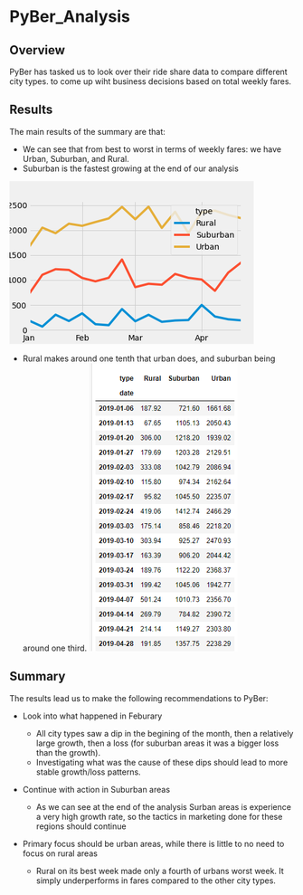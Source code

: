 # PyBer_Analysis


## Overview

PyBer has tasked us to look over their ride share data to compare different city types. to come up wiht business decisions based on total weekly fares.

## Results

The main results of the summary are that: 
  - We can see that from best to worst in terms of weekly fares: we have Urban, Suburban, and Rural. 
  - Suburban is the fastest growing at the end of our analysis

![Weekly fare summary](https://github.com/drruff/PyBer_Analysis/blob/main/analysis/PyBer_fare_summary.png)

  - Rural makes around one tenth that urban does, and suburban being around one third.
![Dataframe results](https://github.com/drruff/PyBer_Analysis/blob/main/analysis/Weekly%20fares%20data.PNG)



## Summary

The results lead us to make the following recommendations to PyBer:
  - Look into what happened in Feburary
    - All city types saw a dip in the begining of the month, then a relatively large growth, then a loss (for suburban areas it was a bigger loss than the growth). 
    - Investigating what was the cause of these dips should lead to more stable growth/loss patterns.

  - Continue with action in Suburban areas
    - As we can see at the end of the analysis Surban areas is experience a very high growth rate, so the tactics in marketing done for these regions should continue

  - Primary focus should be urban areas, while there is little to no need to focus on rural areas
    - Rural  on its best week made only a fourth of urbans worst week. It simply underperforms in fares compared to the other city types.
